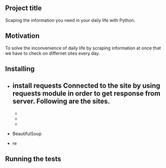 ## Project title
Scaping the information you need in your daily life with Python.

## Motivation
To solve the inconvenience of daily life by scraping information at once that we have to check on differnet sites every day.

## Installing
* install requests
Connected to the site by using requests module in order to get response from server.
Following are the sites. 
  - 
  -
  -
  -

* BeautifulSoup
* re

##


## Running the tests


